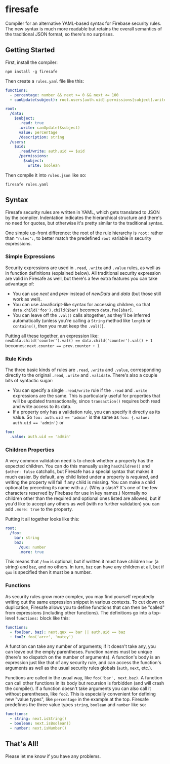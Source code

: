 firesafe
========

Compiler for an alternative YAML-based syntax for Firebase security rules.  The new syntax is much
more readable but retains the overall semantics of the traditional JSON format, so there's no
surprises.

## Getting Started

First, install the compiler:

```
npm install -g firesafe
```

Then create a `rules.yaml` file like this:

```yaml
functions:
  - percentage: number && next >= 0 && next <= 100
  - canUpdate(subject): root.users[auth.uid].permissions[subject].write

root:
  /data:
    $subject:
      .read: true
      .write: canUpdate($subject)
      value: percentage
      /description: string
  /users:
    $uid:
      .read/write: auth.uid == $uid
      /permissions:
        $subject:
          write: boolean
```

Then compile it into `rules.json` like so:

```
firesafe rules.yaml
```

## Syntax

Firesafe security rules are written in YAML, which gets translated to JSON by the compiler.  Indentation indicates the hierarchical structure and there's no need for quotes, but otherwise it's
pretty similar to the traditional syntax.

One simple up-front difference: the root of the rule hierarchy is `root:` rather than `"rules":`, to better match the predefined `root` variable in security expressions.

### Simple Expressions

Security expressions are used in `.read`, `.write` and `.value` rules, as well as in function definitions (explained below).  All traditional security expression are valid in Firesafe as well, but there's a few extra features you can take advantage of:
- You can use _next_ and _prev_ instead of _newData_ and _data_ (but those still work as well).
- You can use JavaScript-like syntax for accessing children, so that `data.child('foo').child($bar)` becomes `data.foo[$bar]`.
- You can leave off the `.val()` calls altogether, as they'll be inferred automatically (unless you're calling a `String` method like `length` or `contains()`, then you must keep the `.val()`).

Putting all these together, an expression like:
```newData.child('counter').val() == data.child('counter').val() + 1```
becomes:
```next.counter == prev.counter + 1```

### Rule Kinds

The three basic kinds of rules are `.read`, `.write` and `.value`, corresponding directly to the original `.read`, `.write` and `.validate`.  There's also a couple bits of syntactic sugar:
- You can specify a single `.read/write` rule if the `.read` and `.write` expressions are the same.  This is particularly useful for properties that will be updated transactionally, since `transaction()` requires both read and write access to its data.
- If a property only has a validation rule, you can specify it directly as its value.  So `foo: auth.uid == 'admin'` is the same as `foo: {.value: auth.uid == 'admin'}` or
```yaml
foo:
  .value: auth.uid == 'admin'
```

### Children Properties

A very common validation need is to check whether a property has the expected children.  You can do this manually using `hasChildren()` and `$other: false` catchalls, but Firesafe has a special syntax that makes it much easier.  By default, any child listed under a property is *required*, and writing the property will fail if any child is missing.  You can make a child optional by preceding its name with a `/`.  (Why a slash?  It's one of the few characters reserved by Firebase for use in key names.)  Normally no children other than the required and optional ones listed are allowed, but if you'd like to accept any others as well (with no further validation) you can add `.more: true` to the property.

Putting it all together looks like this:
```yaml
root:
  /foo:
    bar: string
    baz:
      /qux: number
      .more: true
```
This means that `/foo` is optional, but if written it must have children `bar` (a string) and `baz`, and no others.   In turn, `baz` can have any children at all, but if `qux` is specified then it must be a number.

### Functions

As security rules grow more complex, you may find yourself repeatedly writing out the same expression snippet in various contexts.  To cut down on duplication, Firesafe allows you to define functions that can then be "called" from expressions (including other functions).  The definitions go into a top-level `functions:` block like this:
```yaml
functions:
  - foo(bar, baz): next.qux == bar || auth.uid == baz
  - foo2: foo('arrr', 'matey')
```
A function can take any number of arguments; if it doesn't take any, you can leave out the empty parentheses.  Function names must be unique (there's no dispatch on the number of arguments).  A function's body is an expression just like that of any security rule, and can access the function's arguments as well as the usual security rules globals (`auth`, `next`, etc.).

Functions are called in the usual way, like `foo('bar', next.baz)`.  A function can call other functions in its body but recursion is forbidden (and will crash the compiler).  If a function doesn't take arguments you can also call it without parentheses, like `foo2`.  This is especially convenient for defining new "value types", like `percentage` in the example at the top.  Firesafe predefines the three value types `string`, `boolean` and `number` like so:
```yaml
functions:
  - string: next.isString()
  - boolean: next.isBoolean()
  - number: next.isNumber()
```

## That's All!

Please let me know if you have any problems.
